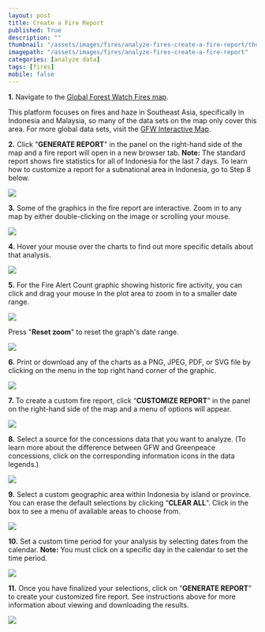 ```yaml
---
layout: post
title: Create a Fire Report
published: True
description: ""
thumbnail: "/assets/images/fires/analyze-fires-create-a-fire-report/thumbnail.png"
imagepath: "/assets/images/fires/analyze-fires-create-a-fire-report"
categories: [analyze data]
tags: [fires]
mobile: false
---
```


<div id="desktopContent" class="content">
  <p><strong>1.</strong> Navigate to the <a href="http://fires.globalforestwatch.org/map/" target="_blank">Global Forest Watch Fires map</a>.</p>
  <p> This platform focuses on fires and haze in Southeast Asia, specifically in Indonesia and Malaysia, so many of the data sets on the map only cover this area. For more global data sets, visit the <a href="http://globalforestwatch.org/map/" target="_blank">GFW Interactive Map</a>.</p>
  <p><strong>2.</strong> Click "<strong>GENERATE REPORT</strong>" in the panel on the right-hand side of the map and a fire report will open in a new browser tab. <strong>Note:</strong> The standard report shows fire statistics for all of Indonesia for the last 7 days. To learn how to customize a report for a subnational area in Indonesia, go to Step 8 below.</p>
  <p><img src="{{site.baseurl}}{{page.imagepath}}/desktop/Image-A.jpg"/></p>
  <p><strong>3.</strong> Some of the graphics in the fire report are interactive. Zoom in to any map by either double-clicking on the image or scrolling your mouse.</p>
  <p><img src="{{site.baseurl}}{{page.imagepath}}/desktop/Gif_Image_C.gif"/></p>
  <p><strong>4.</strong> Hover your mouse over the charts to find out more specific details about that analysis.</p>
  <p><img src="{{site.baseurl}}{{page.imagepath}}/desktop/Gif_Image_D.gif"/></p>
  <p><strong>5.</strong> For the Fire Alert Count graphic showing historic fire activity, you can click and drag your mouse in the plot area to zoom in to a smaller date range.</p>
  <p><img src="{{site.baseurl}}{{page.imagepath}}/desktop/Gif_Image_E.gif"/></p>
  <p> Press "<strong>Reset zoom</strong>" to reset the graph's date range.</p>
  <p><img src="{{site.baseurl}}{{page.imagepath}}/desktop/Image_E-1.jpg"/></p>
  <p><strong>6.</strong> Print or download any of the charts as a PNG, JPEG, PDF, or SVG file by clicking on the menu in the top right hand corner of the graphic.</p>
  <p><img src="{{site.baseurl}}{{page.imagepath}}/desktop/Image_F.jpg"/></p>
  <p><strong>7.</strong> To create a custom fire report, click “<strong>CUSTOMIZE REPORT</strong>” in the panel on the right-hand side of the map and a menu of options will appear.</p>
  <p><img src="{{site.baseurl}}{{page.imagepath}}/desktop/Image_G.jpg"/></p>
  <p><strong>8.</strong> Select a source for the concessions data that you want to analyze. (To learn more about the difference between GFW and Greenpeace concessions, click on the corresponding information icons in the data legends.)</p>
  <p><img src="{{site.baseurl}}{{page.imagepath}}/desktop/Image_I.jpg"/></p>
  <p><strong>9.</strong> Select a custom geographic area within Indonesia by island or province. You can erase the default selections by clicking “<strong>CLEAR ALL</strong>”. Click in the box to see a menu of available areas to choose from.</p>
  <p><img src="{{site.baseurl}}{{page.imagepath}}/desktop/Image_J.jpg"/></p>
  <p><strong>10.</strong> Set a custom time period for your analysis by selecting dates from the calendar. <strong>Note:</strong> You must click on a specific day in the calendar to set the time period.</p>
  <p><img src="{{site.baseurl}}{{page.imagepath}}/desktop/Image_K.jpg"/></p>
  <p><strong>11.</strong> Once you have finalized your selections, click on “<strong>GENERATE REPORT</strong>” to create your customized fire report. See instructions above for more information about viewing and downloading the results.</p>
  <p><img src="{{site.baseurl}}{{page.imagepath}}/desktop/Image_L.jpg"/></p>
</div>




<div id="mobileContent" class="content">
</div>
